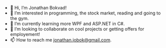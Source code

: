- 👋 Hi, I’m Jonathan Bokvad!
- 👀 I’m interested in programming, the stock market, reading and going to the gym.
- 🌱 I’m currently learning more WPF and ASP.NET in C#.
- 💞️ I’m looking to collaborate on cool projects or getting offers for employement!
- 📫 How to reach me jonathan.jobok@gmail.com.

<!---
Kolacs/Kolacs is a ✨ special ✨ repository because its `README.md` (this file) appears on your GitHub profile.
You can click the Preview link to take a look at your changes.
--->
